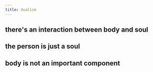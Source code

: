 ```yaml
---
title: dualism
---
```


## there's an interaction between body and soul
## the person is just a soul
## body is not an important component
##
